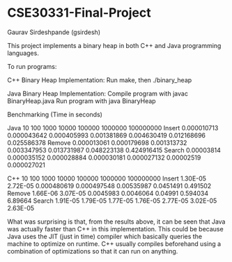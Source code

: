 # CSE30331-Final-Project

Gaurav Sirdeshpande (gsirdesh)

This project implements a binary heap in both C++ and Java programming languages.

To run programs:

C++ Binary Heap Implementation:
    Run make, then ./binary_heap

Java Binary Heap Implementation:
    Compile program with javac BinaryHeap.java
    Run program with java BinaryHeap


Benchmarking (Time in seconds)

Java	           10	        100	       1000	      10000	     100000	    1000000	  100000000
Insert 	0.000010713	0.000043642	0.000405993	0.001381869	0.004630419	0.012168696	0.025586378
Remove	0.000013061	0.000179698	0.001313732	0.003347953	0.013731987	0.048223138	0.424916415
Search	0.00003814	0.000035152	0.000028884	0.000030181	0.000027132	0.00002519	0.000027021

C++	          10	     100	       1000	      10000	    100000	  1000000	100000000
Insert	1.30E-05	2.72E-05	0.000480619	0.000497548	0.00535987	0.0451491	 0.491502
Remove	1.66E-06	3.07E-05	  0.0045983	  0.0046064	   0.04991	 0.594034	  6.89664
Search	1.91E-05	1.79E-05	   1.77E-05	   1.76E-05	  2.77E-05	 3.02E-05	 2.63E-05

What was surprising is that, from the results above, it can be seen that Java was actually faster than C++ in this implementation. This could be because Java uses the JIT (just in time) compiler which basically queries the machine to optimize on runtime. C++ usually compiles beforehand using a combination of optimizations so that it can run on anything.
